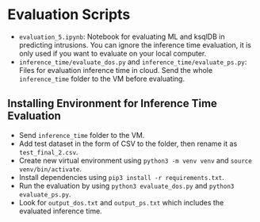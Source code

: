 # Evaluation Scripts

- `evaluation_5.ipynb`: Notebook for evaluating ML and ksqlDB in predicting intrusions. You can ignore the inference time evaluation, it is only used if you want to evaluate on your local computer.
- `inference_time/evaluate_dos.py` and `inference_time/evaluate_ps.py`: Files for evaluation inference time in cloud. Send the whole `inference_time` folder to the VM before evaluating.

## Installing Environment for Inference Time Evaluation

- Send `inference_time` folder to the VM.
- Add test dataset in the form of CSV to the folder, then rename it as `test_final_2.csv`.
- Create new virtual environment using `python3 -m venv venv` and `source venv/bin/activate`.
- Install dependencies using `pip3 install -r requirements.txt`.
- Run the evaluation by using `python3 evaluate_dos.py` and `python3 evaluate_ps.py`.
- Look for `output_dos.txt` and `output_ps.txt` which includes the evaluated inference time.
